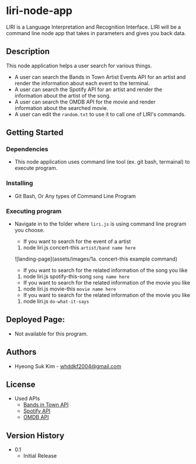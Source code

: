 # liri-node-app

LIRI is a Language Interpretation and Recognition Interface. LIRI will be a command line node app that takes in parameters and gives you back data.

## Description
 
This node application helps a user search for various things.
* A user can search the Bands in Town Artist Events API for
an artist and render the information about each event to
the terminal.   
* A user can search the Spotify API for an artist and render
the information about the artist of the song.           
* A user can search the OMDB API for the movie and render  
information about the searched movie.                   
* A user can edit the `random.txt` to use it to call one of LIRI's commands.                  

## Getting Started

### Dependencies

* This node application uses command line tool (ex. git bash, termainal) to execute program.

### Installing

* Git Bash, Or Any types of Command Line Program

### Executing program

* Navigate in to the folder where `liri.js` is using command line program you choose.
    * If you want to search for the event of a artist
    1. node liri.js concert-this `artist/band name here`

    ![landing-page](assets/images/1a. concert-this example command)

    * If you want to search for the related information of the song you like
    1. node liri.js spotify-this-song `song name here`  

    * If you want to search for the related information of the movie you like
    1. node liri.js movie-this `movie name here`

    * If you want to search for the related information of the movie you like
    1. node liri.js `do-what-it-says`



## Deployed Page:
* Not available for this program. 





## Authors
* Hyeong Suk Kim - whddkf2004@gmail.com





## License

* Used APIs
    * [Bands in Town API](https://manager.bandsintown.com/support/bandsintown-api)
    * [Spotify API](https://developer.spotify.com/documentation/web-api/)
    * [OMDB API](http://www.omdbapi.com/)


## Version History
 
* 0.1
    * Initial Release







                            
                                                        



                                             



<!-- 
### Page Examples:


* Landing page:
  ![landing-page](assets/images/wireframe_trend01.png)

* Search page:
  ![search-page](assets/images/wireframe_search01.png)

* Detail page:
  ![detail-page](assets/images/wireframe_detail01.png)

* Detail page:
  ![detail-page](assets/images/wireframe_detail02.png)

* Save list Modal:
  ![detail-page](assets/images/wireframe_savelist01.png)





## Enhancements

* list of possible enhancements
    1. improved detail page layout
    2. improved typography
    3. make Save List modal available on Search and Detail pages
    4. section with movie reviews (New York Time api)
    

 -->
